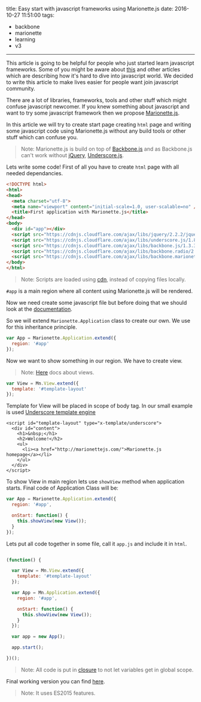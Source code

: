 title: Easy start with javascript frameworks using Marionette.js
date: 2016-10-27 11:51:00
tags: 
- backbone
- marionette
- learning
- v3
---

This article is going to be helpful for people who just started learn javascript
frameworks. Some of you might be aware about [this](https://hackernoon.com/how-it-feels-to-learn-javascript-in-2016-d3a717dd577f#.tuxjtwlkb) and other articles which are describing how it's hard to dive into javascript world. We decided to write this article to make lives easier for people want join javascript community.

There are a lot of libraries, frameworks, tools and other stuff which might confuse javascript newcomer.
If you knew something about javascript and want to try some javascript framework then we propose [Marionette.js](http://marionettejs.com/).

In this article we will try to create start page creating `html` page and writing some javascript code using Marionette.js without any build tools or other stuff which can confuse you.

> Note: Marionette.js is build on top of [Backbone.js](backbonejs.org) and as Backbone.js can't work without [jQuery](https://jquery.com/), [Underscore.js](http://underscorejs.org/).

Lets write some code!
First of all you have to create `html` page with all needed dependancies.

```html
<!DOCTYPE html>
<html>
<head>
  <meta charset="utf-8">
  <meta name="viewport" content="initial-scale=1.0, user-scalable=no" />
  <title>First application with Marionette.js</title>
</head>
<body>
  <div id="app"></div>
  <script src="https://cdnjs.cloudflare.com/ajax/libs/jquery/2.2.2/jquery.js"></script>
  <script src="https://cdnjs.cloudflare.com/ajax/libs/underscore.js/1.8.3/underscore-min.js"></script>
  <script src="https://cdnjs.cloudflare.com/ajax/libs/backbone.js/1.3.3/backbone-min.js"></script>
  <script src="https://cdnjs.cloudflare.com/ajax/libs/backbone.radio/2.0.0/backbone.radio.min.js"></script>
  <script src="https://cdnjs.cloudflare.com/ajax/libs/backbone.marionette/3.1.0/backbone.marionette.js"></script>
</body>
</html>
```

> Note: Scripts are loaded using [cdn](https://en.wikipedia.org/wiki/Content_delivery_network), instead of copying files locally.


`#app` is a main region where all content using Marionette.js will be rendered.

Now we need create some javascript file but before doing that we should look at the [documentation](http://marionettejs.com/docs/v3.1.0/marionette.application.html).

So we will extend `Marionette.Application` class to create our own. We use for this inheritance principle.

```javascript
var App = Marionette.Application.extend({
  region: '#app'
});
```

Now we want to show something in our region. We have to create view.
 > Note: [Here](http://marionettejs.com/docs/master/marionette.view.html) docs about views.

```javascript
var View = Mn.View.extend({
  template: '#template-layout'
});
```

Template for View will be placed in scope of body tag. In our small example is used [Underscore template engine](http://underscorejs.org/#template)

```
<script id="template-layout" type="x-template/underscore">
  <div id="content">
    <h1>&nbsp;</h1>
    <h2>Welcome!</h2>
    <ul>
      <li><a href="http://marionettejs.com/">Marionette.js homepage</a></li>
    </ul>
  </div>
</script>
```

To show View in main region lets use `showView` method when application starts.
Final code of Application Class will be:

```javascript
var App = Marionette.Application.extend({
  region: '#app',

  onStart: function() {
    this.showView(new View());
  }
});
```

Lets put all code together in some file, call it `app.js` and include it in `html`.

```javascript

(function() {

  var View = Mn.View.extend({
    template: '#template-layout'
  });

  var App = Mn.Application.extend({
    region: '#app',

    onStart: function() {
      this.showView(new View());
    }
  });

  var app = new App();

  app.start();

})();

```

> Note: All code is put in  [closure](https://developer.mozilla.org/en/docs/Web/JavaScript/Closures) to not let variables get in global scope.

Final working version you can find [here](https://github.com/marionettejs/marionette-integrations/tree/vanilla-example/vanilla).
> Note: It uses ES2015 features.
